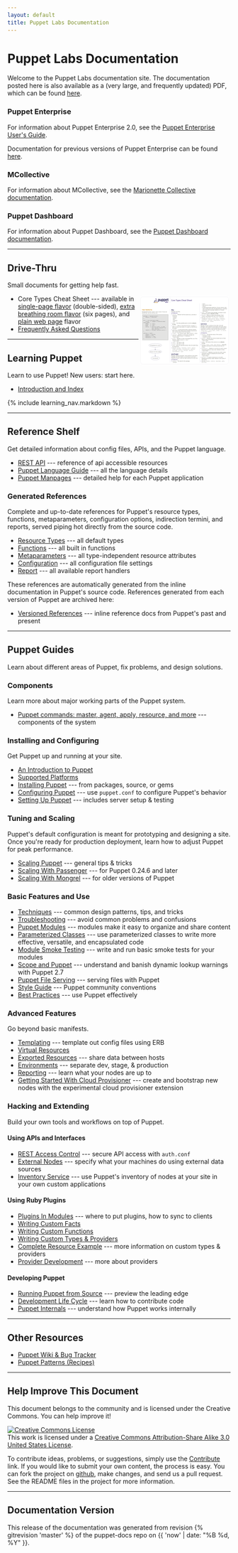 ```yaml
---
layout: default
title: Puppet Labs Documentation
---
```


Puppet Labs Documentation
=========================

Welcome to the Puppet Labs documentation site. The documentation posted here is also available as a (very large, and frequently updated) PDF, which can be found [here](http://info.puppetlabs.com/download-pdfs.html).

### Puppet Enterprise

For information about Puppet Enterprise 2.0, see the [Puppet Enterprise User's Guide](/pe/2.0/index.html). 

Documentation for previous versions of Puppet Enterprise can be found [here](/pe/index.html). 

### MCollective

For information about MCollective, see the [Marionette Collective documentation](./mcollective/index.html). 

### Puppet Dashboard

For information about Puppet Dashboard, see the [Puppet Dashboard documentation](./dashboard/index.html). 

* * *

Drive-Thru
----------

Small documents for getting help fast.

* <a href="./puppet_core_types_cheatsheet.pdf"><img src="./images/puppet_core_types_cheatsheet_thumbnail.png" style="float: right; margin: 4px;"></a> Core Types Cheat Sheet --- available in [single-page flavor](./puppet_core_types_cheatsheet.pdf) (double-sided), [extra breathing room flavor](./puppet_core_types_cheatsheet_expanded.pdf) (six pages), and [plain web page](http://projects.puppetlabs.com/projects/puppet/wiki/Core_Types_Cheat_Sheet/) flavor
* [Frequently Asked Questions](./guides/faq.html)

* * * 

Learning Puppet
---------------

Learn to use Puppet! New users: start here.

* [Introduction and Index](./learning/)

{% include learning_nav.markdown %}

* * * 

Reference Shelf
---------------

Get detailed information about config files, APIs, and the Puppet language.

* [REST API](./guides/rest_api.html) --- reference of api accessible resources
* [Puppet Language Guide](./guides/language_guide.html) --- all the language details
* [Puppet Manpages](./man/) --- detailed help for each Puppet application

### Generated References

Complete and up-to-date references for Puppet's resource types, functions, metaparameters, configuration options, indirection termini, and reports, served piping hot directly from the source code.

* [Resource Types](./references/stable/type.html) --- all default types
* [Functions](./references/stable/function.html) --- all built in functions
* [Metaparameters](./references/stable/metaparameter.html) --- all type-independent resource attributes
* [Configuration](./references/stable/configuration.html) --- all configuration file settings
* [Report](./references/stable/report.html) --- all available report handlers

These references are automatically generated from the inline documentation in Puppet's source code. References generated from each version of Puppet are archived here:

* [Versioned References](references/) --- inline reference docs from Puppet's past and present

* * * 

Puppet Guides
-------------

Learn about different areas of Puppet, fix problems, and design solutions.

### Components

Learn more about major working parts of the Puppet system.

* [Puppet commands: master, agent, apply, resource, and more](./guides/tools.html) --- components of the system

### Installing and Configuring

Get Puppet up and running at your site.

* [An Introduction to Puppet](./guides/introduction.html)
* [Supported Platforms](./guides/platforms.html)
* [Installing Puppet](./guides/installation.html) --- from packages, source, or gems
* [Configuring Puppet](./guides/configuring.html) --- use `puppet.conf` to configure Puppet's behavior
* [Setting Up Puppet](./guides/setting_up.html) --- includes server setup & testing

### Tuning and Scaling

Puppet's default configuration is meant for prototyping and designing a site. Once you're ready for production deployment, learn how to adjust Puppet for peak performance.

* [Scaling Puppet](./guides/scaling.html) --- general tips & tricks
* [Scaling With Passenger](./guides/passenger.html) --- for Puppet 0.24.6 and later
* [Scaling With Mongrel](./guides/mongrel.html) --- for older versions of Puppet

### Basic Features and Use

* [Techniques](./guides/techniques.html) --- common design patterns, tips, and tricks
* [Troubleshooting](./guides/troubleshooting.html) --- avoid common problems and confusions
* [Puppet Modules](./guides/modules.html) --- modules make it easy to organize and share content
* [Parameterized Classes](./guides/parameterized_classes.html) --- use parameterized classes to write more effective, versatile, and encapsulated code
* [Module Smoke Testing](./guides/tests_smoke.html) --- write and run basic smoke tests for your modules
* [Scope and Puppet](./guides/scope_and_puppet.html) --- understand and banish dynamic lookup warnings with Puppet 2.7
* [Puppet File Serving](./guides/file_serving.html) --- serving files with Puppet
* [Style Guide](./guides/style_guide.html) --- Puppet community conventions
* [Best Practices](./guides/best_practices.html) --- use Puppet effectively

### Advanced Features

Go beyond basic manifests.

* [Templating](./guides/templating.html) --- template out config files using ERB
* [Virtual Resources](./guides/virtual_resources.html)
* [Exported Resources](./guides/exported_resources.html) --- share data between hosts
* [Environments](./guides/environment.html) --- separate dev, stage, & production
* [Reporting](./guides/reporting.html) --- learn what your nodes are up to
* [Getting Started With Cloud Provisioner](./guides/cloud_pack_getting_started.html) --- create and bootstrap new nodes with the experimental cloud provisioner extension

### Hacking and Extending

Build your own tools and workflows on top of Puppet.

#### Using APIs and Interfaces

* [REST Access Control](./guides/rest_auth_conf.html) --- secure API access with `auth.conf`
* [External Nodes](./guides/external_nodes.html) --- specify what your machines do using external data sources
* [Inventory Service](./guides/inventory_service.html) --- use Puppet's inventory of nodes at your site in your own custom applications

#### Using Ruby Plugins

* [Plugins In Modules](./guides/plugins_in_modules.html) --- where to put plugins, how to sync to clients
* [Writing Custom Facts](./guides/custom_facts.html)
* [Writing Custom Functions](./guides/custom_functions.html)
* [Writing Custom Types & Providers](./guides/custom_types.html)
* [Complete Resource Example](./guides/complete_resource_example.html) --- more information on custom types & providers
* [Provider Development](./guides/provider_development.html) --- more about providers

#### Developing Puppet

* [Running Puppet from Source](./guides/from_source.html) --- preview the leading edge
* [Development Life Cycle](./guides/development_lifecycle.html) --- learn how to contribute code
* [Puppet Internals](./guides/puppet_internals.html) --- understand how
  Puppet works internally

* * * 

Other Resources
---------------

* [Puppet Wiki & Bug Tracker](http://projects.puppetlabs.com/)
* [Puppet Patterns (Recipes)](http://projects.puppetlabs.com/projects/puppet/wiki/Recipes)

* * * 

Help Improve This Document
--------------------------

This document belongs to the community and is licensed under the Creative Commons. You can help improve it!

<a rel="license" href="http://creativecommons.org/licenses/by-sa/3.0/us/"><img alt="Creative Commons License" style="border-width:0" src="http://i.creativecommons.org/l/by-sa/3.0/us/88x31.png" /></a><br />This work is licensed under a <a rel="license" href="http://creativecommons.org/licenses/by-sa/3.0/us/">Creative Commons Attribution-Share Alike 3.0 United States License</a>.

To contribute ideas, problems, or suggestions, simply use the [Contribute](./contribute.html) link.  If you would like to submit your own content, the process is easy.  You can fork the project on <A HREF="http://github.com/puppetlabs/puppet-docs">github</A>, make changes, and send us a pull request.  See the README files in the project for more information.

* * * 

Documentation Version
---------------------

This release of the documentation was generated from revision {% gitrevision 'master' %} of the puppet-docs repo on {{ 'now' | date: "%B %d, %Y" }}.
<!-- Note that HEAD is unreliable here because the releases branch ends up having orphaned commits. -->
